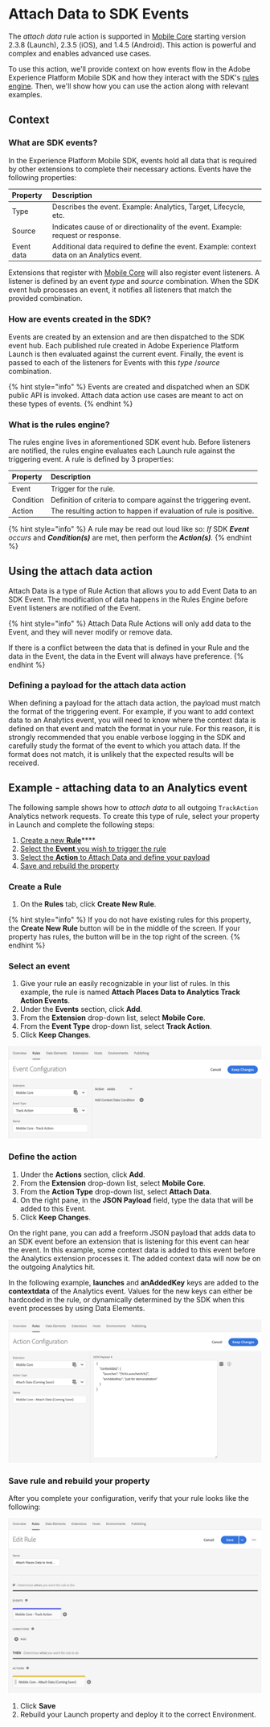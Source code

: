 # Attach Data to SDK Events

The _attach data_ rule action is supported in [Mobile Core](../../using-mobile-extensions/mobile-core/) starting version 2.3.8 (Launch), 2.3.5 \(iOS\), and 1.4.5 \(Android\). This action is powerful and complex and enables advanced use cases.

To use this action, we'll provide context on how events flow in the Adobe Experience Platform Mobile SDK and how they interact with the SDK's [rules engine](../../using-mobile-extensions/mobile-core/rules-engine/). Then, we'll show how you can use the action along with relevant examples.

## Context

### What are SDK events?

In the Experience Platform Mobile SDK, events hold all data that is required by other extensions to complete their necessary actions. Events have the following properties:

| Property | Description |
| :--- | :--- |
| Type | Describes the event. Example: Analytics, Target, Lifecycle, etc. |
| Source | Indicates cause of or directionality of the event. Example: request or response. |
| Event data | Additional data required to define the event. Example: context data on an Analytics event. |

Extensions that register with [Mobile Core](../../using-mobile-extensions/mobile-core/) will also register event listeners. A listener is defined by an event _type_ and _source_ combination. When the SDK event hub processes an event, it notifies all listeners that match the provided combination.

### How are events created in the SDK?

Events are created by an extension and are then dispatched to the SDK event hub. Each published rule created in Adobe Experience Platform Launch is then evaluated against the current event. Finally, the event is passed to each of the listeners for Events with this _type_ /_source_ combination.

{% hint style="info" %}
Events are created and dispatched when an SDK public API is invoked. Attach data action use cases are meant to act on these types of events.
{% endhint %}

### What is the rules engine?

The rules engine lives in aforementioned SDK event hub. Before listeners are notified, the rules engine evaluates each Launch rule against the triggering event. A rule is defined by 3 properties:

| Property | Description |
| :--- | :--- |
| Event | Trigger for the rule. |
| Condition | Definition of criteria to compare against the triggering event. |
| Action | The resulting action to happen if evaluation of rule is positive. |

{% hint style="info" %}
A rule may be read out loud like so: _If_ SDK _**Event** occurs_ and _**Condition\(s\)**_ are met, then perform the _**Action\(s\)**._
{% endhint %}

## Using the attach data action

Attach Data is a type of Rule Action that allows you to add Event Data to an SDK Event. The modification of data happens in the Rules Engine before Event listeners are notified of the Event.

{% hint style="info" %}
Attach Data Rule Actions will only add data to the Event, and they will never modify or remove data.

If there is a conflict between the data that is defined in your Rule and the data in the Event, the data in the Event will always have preference.
{% endhint %}

### Defining a payload for the attach data action

When defining a payload for the attach data action, the payload must match the format of the triggering event. For example, if you want to add context data to an Analytics event, you will need to know where the context data is defined on that event and match the format in your rule. For this reason, it is strongly recommended that you enable verbose logging in the SDK and carefully study the format of the event to which you attach data. If the format does not match, it is unlikely that the expected results will be received.

## Example - attaching data to an Analytics event

The following sample shows how to _attach data_ to all outgoing `TrackAction` Analytics network requests. To create this type of rule, select your property in Launch and complete the following steps:

1. [Create a new **Rule**](attach-data.md#create-a-rule)\*\*\*\*
2. [Select the **Event** you wish to trigger the rule](attach-data.md#define-the-action)
3. [Select the **Action** to Attach Data and define your payload](attach-data.md#define-the-action)
4. [Save and rebuild the property](attach-data.md#save-the-rule-and-rebuild-your-property)

### Create a Rule

1. On the **Rules** tab, click **Create New Rule**.

{% hint style="info" %}
If you do not have existing rules for this property, the **Create New Rule** button will be in the middle of the screen. If your property has rules, the button will be in the top right of the screen.
{% endhint %}

### Select an event

1. Give your rule an easily recognizable in your list of rules. In this example, the rule is named **Attach Places Data to Analytics Track Action Events**.
2. Under the **Events** section, click **Add**.
3. From the **Extension** drop-down list, select **Mobile Core**.
4. From the **Event Type** drop-down list, select **Track Action**.
5. Click **Keep Changes**.

![](../../.gitbook/assets/setevent.png)

### Define the action

1. Under the **Actions** section, click **Add**.
2. From the **Extension** drop-down list, select **Mobile Core**.
3. From the **Action Type** drop-down list, select **Attach Data**.
4. On the right pane, in the **JSON Payload** field, type the data that will be added to this Event.
5. Click **Keep Changes**.

On the right pane, you can add a freeform JSON payload that adds data to an SDK event before an extension that is listening for this event can hear the event. In this example, some context data is added to this event before the Analytics extension processes it. The added context data will now be on the outgoing Analytics hit.

In the following example, **launches** and **anAddedKey** keys are added to the **contextdata** of the Analytics event. Values for the new keys can either be hardcoded in the rule, or dynamically determined by the SDK when this event processes by using Data Elements.

![](../../.gitbook/assets/setaction.png)

### Save rule and rebuild your property

After you complete your configuration, verify that your rule looks like the following:

![](../../.gitbook/assets/rulecomplete.png)

1. Click **Save**
2. Rebuild your Launch property and deploy it to the correct Environment.


